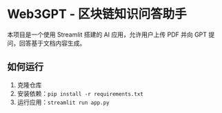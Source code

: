 
# Web3GPT - 区块链知识问答助手

本项目是一个使用 Streamlit 搭建的 AI 应用，允许用户上传 PDF 并向 GPT 提问，回答基于文档内容生成。

## 如何运行

1. 克隆仓库
2. 安装依赖：`pip install -r requirements.txt`
3. 运行应用：`streamlit run app.py`
